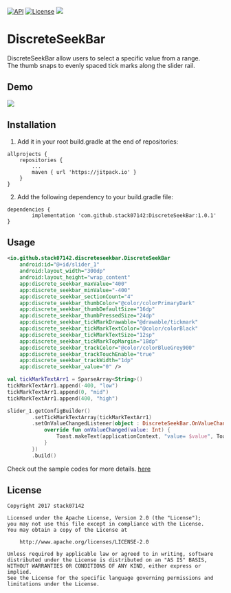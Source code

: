 [![API](https://img.shields.io/badge/API-19%2B-blue.svg?style=flat)](https://android-arsenal.com/api?level=19)
[![License](http://img.shields.io/badge/License-Apache%202.0-blue.svg?style=flat)](https://opensource.org/licenses/Apache-2.0)
[![](https://jitpack.io/v/stack07142/DiscreteSeekBar.svg)](https://jitpack.io/#stack07142/DiscreteSeekBar)

# DiscreteSeekBar

DiscreteSeekBar allow users to select a specific value from a range.<br />
The thumb snaps to evenly spaced tick marks along the slider rail. 

## Demo

![](https://media.giphy.com/media/KZf0RBM5LoUTxMvVVO/giphy.gif)

## Installation

1. Add it in your root build.gradle at the end of repositories:

```Gradle
allprojects {
    repositories {
        ...
        maven { url 'https://jitpack.io' }
    }
}
```

2. Add the following dependency to your build.gradle file:
```Gradle
dependencies {
        implementation 'com.github.stack07142:DiscreteSeekBar:1.0.1'
}
```

## Usage

```xml
<io.github.stack07142.discreteseekbar.DiscreteSeekBar
    android:id="@+id/slider_1"
    android:layout_width="300dp"
    android:layout_height="wrap_content"
    app:discrete_seekbar_maxValue="400"
    app:discrete_seekbar_minValue="-400"
    app:discrete_seekbar_sectionCount="4"
    app:discrete_seekbar_thumbColor="@color/colorPrimaryDark"
    app:discrete_seekbar_thumbDefaultSize="16dp"
    app:discrete_seekbar_thumbPressedSize="24dp"
    app:discrete_seekbar_tickMarkDrawable="@drawable/tickmark"
    app:discrete_seekbar_tickMarkTextColor="@color/colorBlack"
    app:discrete_seekbar_tickMarkTextSize="12sp"
    app:discrete_seekbar_tickMarkTopMargin="18dp"
    app:discrete_seekbar_trackColor="@color/colorBlueGrey900"
    app:discrete_seekbar_trackTouchEnable="true"
    app:discrete_seekbar_trackWidth="1dp"
    app:discrete_seekbar_value="0" />
```

```Kotlin
val tickMarkTextArr1 = SparseArray<String>()
tickMarkTextArr1.append(-400, "low")
tickMarkTextArr1.append(0, "mid")
tickMarkTextArr1.append(400, "high")

slider_1.getConfigBuilder()
        .setTickMarkTextArray(tickMarkTextArr1)
        .setOnValueChangedListener(object : DiscreteSeekBar.OnValueChangedListener {
            override fun onValueChanged(value: Int) {
                Toast.makeText(applicationContext, "value= $value", Toast.LENGTH_SHORT).show()
            }
        })
        .build()
```

Check out the sample codes for more details. [here](https://github.com/stack07142/DiscreteSeekBar/tree/master/app)

## License
```
Copyright 2017 stack07142

Licensed under the Apache License, Version 2.0 (the "License");
you may not use this file except in compliance with the License.
You may obtain a copy of the License at

    http://www.apache.org/licenses/LICENSE-2.0

Unless required by applicable law or agreed to in writing, software
distributed under the License is distributed on an "AS IS" BASIS,
WITHOUT WARRANTIES OR CONDITIONS OF ANY KIND, either express or implied.
See the License for the specific language governing permissions and
limitations under the License.
```
